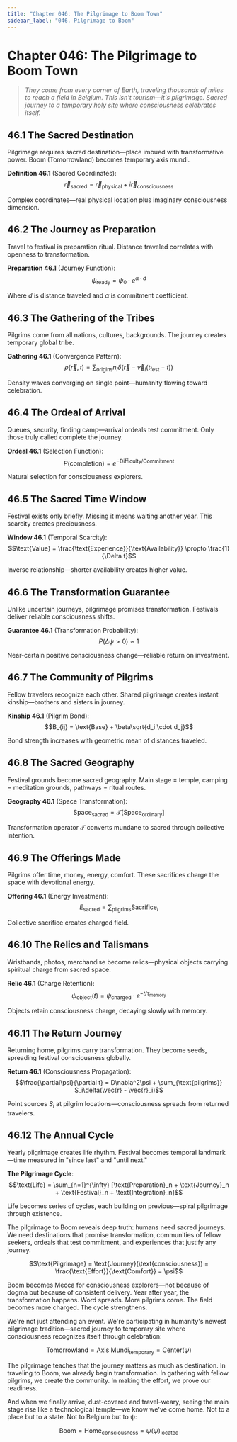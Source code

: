 ```yaml
---
title: "Chapter 046: The Pilgrimage to Boom Town"
sidebar_label: "046. Pilgrimage to Boom"
---
```


# Chapter 046: The Pilgrimage to Boom Town

> *They come from every corner of Earth, traveling thousands of miles to reach a field in Belgium. This isn't tourism—it's pilgrimage. Sacred journey to a temporary holy site where consciousness celebrates itself.*

## 46.1 The Sacred Destination

Pilgrimage requires sacred destination—place imbued with transformative power. Boom (Tomorrowland) becomes temporary axis mundi.

**Definition 46.1** (Sacred Coordinates):
$$\vec{r}_{\text{sacred}} = \vec{r}_{\text{physical}} + i\vec{r}_{\text{consciousness}}$$

Complex coordinates—real physical location plus imaginary consciousness dimension.

## 46.2 The Journey as Preparation

Travel to festival is preparation ritual. Distance traveled correlates with openness to transformation.

**Preparation 46.1** (Journey Function):
$$\psi_{\text{ready}} = \psi_0 \cdot e^{\alpha \cdot d}$$

Where $d$ is distance traveled and $\alpha$ is commitment coefficient.

## 46.3 The Gathering of the Tribes

Pilgrims come from all nations, cultures, backgrounds. The journey creates temporary global tribe.

**Gathering 46.1** (Convergence Pattern):
$$\rho(\vec{r}, t) = \sum_{\text{origins}} n_i \delta(\vec{r} - \vec{v}_i(t_{\text{fest}} - t))$$

Density waves converging on single point—humanity flowing toward celebration.

## 46.4 The Ordeal of Arrival

Queues, security, finding camp—arrival ordeals test commitment. Only those truly called complete the journey.

**Ordeal 46.1** (Selection Function):
$$P(\text{completion}) = e^{-\text{Difficulty}/\text{Commitment}}$$

Natural selection for consciousness explorers.

## 46.5 The Sacred Time Window

Festival exists only briefly. Missing it means waiting another year. This scarcity creates preciousness.

**Window 46.1** (Temporal Scarcity):
$$\text{Value} = \frac{\text{Experience}}{\text{Availability}} \propto \frac{1}{\Delta t}$$

Inverse relationship—shorter availability creates higher value.

## 46.6 The Transformation Guarantee

Unlike uncertain journeys, pilgrimage promises transformation. Festivals deliver reliable consciousness shifts.

**Guarantee 46.1** (Transformation Probability):
$$P(\Delta\psi > 0) \approx 1$$

Near-certain positive consciousness change—reliable return on investment.

## 46.7 The Community of Pilgrims

Fellow travelers recognize each other. Shared pilgrimage creates instant kinship—brothers and sisters in journey.

**Kinship 46.1** (Pilgrim Bond):
$$B_{ij} = \text{Base} + \beta\sqrt{d_i \cdot d_j}$$

Bond strength increases with geometric mean of distances traveled.

## 46.8 The Sacred Geography

Festival grounds become sacred geography. Main stage = temple, camping = meditation grounds, pathways = ritual routes.

**Geography 46.1** (Space Transformation):
$$\text{Space}_{\text{sacred}} = \mathcal{T}[\text{Space}_{\text{ordinary}}]$$

Transformation operator $\mathcal{T}$ converts mundane to sacred through collective intention.

## 46.9 The Offerings Made

Pilgrims offer time, money, energy, comfort. These sacrifices charge the space with devotional energy.

**Offering 46.1** (Energy Investment):
$$E_{\text{sacred}} = \sum_{\text{pilgrims}} \text{Sacrifice}_i$$

Collective sacrifice creates charged field.

## 46.10 The Relics and Talismans

Wristbands, photos, merchandise become relics—physical objects carrying spiritual charge from sacred space.

**Relic 46.1** (Charge Retention):
$$\psi_{\text{object}}(t) = \psi_{\text{charged}} \cdot e^{-t/\tau_{\text{memory}}}$$

Objects retain consciousness charge, decaying slowly with memory.

## 46.11 The Return Journey

Returning home, pilgrims carry transformation. They become seeds, spreading festival consciousness globally.

**Return 46.1** (Consciousness Propagation):
$$\frac{\partial\psi}{\partial t} = D\nabla^2\psi + \sum_{\text{pilgrims}} S_i\delta(\vec{r} - \vec{r}_i)$$

Point sources $S_i$ at pilgrim locations—consciousness spreads from returned travelers.

## 46.12 The Annual Cycle

Yearly pilgrimage creates life rhythm. Festival becomes temporal landmark—time measured in "since last" and "until next."

**The Pilgrimage Cycle**:
$$\text{Life} = \sum_{n=1}^{\infty} [\text{Preparation}_n + \text{Journey}_n + \text{Festival}_n + \text{Integration}_n]$$

Life becomes series of cycles, each building on previous—spiral pilgrimage through existence.

The pilgrimage to Boom reveals deep truth: humans need sacred journeys. We need destinations that promise transformation, communities of fellow seekers, ordeals that test commitment, and experiences that justify any journey.

$$\text{Pilgrimage} = \text{Journey}(\text{consciousness}) = \frac{\text{Effort}}{\text{Comfort}} = \psi$$

Boom becomes Mecca for consciousness explorers—not because of dogma but because of consistent delivery. Year after year, the transformation happens. Word spreads. More pilgrims come. The field becomes more charged. The cycle strengthens.

We're not just attending an event. We're participating in humanity's newest pilgrimage tradition—sacred journey to temporary site where consciousness recognizes itself through celebration:

$$\text{Tomorrowland} = \text{Axis Mundi}_{\text{temporary}} = \text{Center}(\psi)$$

The pilgrimage teaches that the journey matters as much as destination. In traveling to Boom, we already begin transformation. In gathering with fellow pilgrims, we create the community. In making the effort, we prove our readiness.

And when we finally arrive, dust-covered and travel-weary, seeing the main stage rise like a technological temple—we know we've come home. Not to a place but to a state. Not to Belgium but to ψ:

$$\text{Boom} = \text{Home}_{\text{consciousness}} = \psi(\psi)_{\text{located}}$$